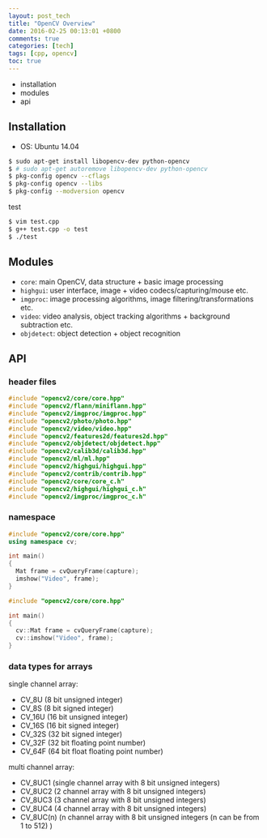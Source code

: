 ```yaml
---
layout: post_tech
title: "OpenCV Overview"
date: 2016-02-25 00:13:01 +0800
comments: true
categories: [tech]
tags: [cpp, opencv]
toc: true
---
```


- installation
- modules
- api

## Installation

- OS: Ubuntu 14.04

```bash
$ sudo apt-get install libopencv-dev python-opencv
$ # sudo apt-get autoremove libopencv-dev python-opencv
$ pkg-config opencv --cflags
$ pkg-config opencv --libs
$ pkg-config --modversion opencv
```

test

```bash
$ vim test.cpp
$ g++ test.cpp -o test
$ ./test
```

## Modules

- `core`: main OpenCV, data structure + basic image processing
- `highgui`: user interface, image + video codecs/capturing/mouse etc.
- `imgproc`: image processing algorithms, image filtering/transformations etc.
- `video`: video analysis, object tracking algorithms + background subtraction etc.
- `objdetect`: object detection + object recognition


## API

### header files

```cpp
#include "opencv2/core/core.hpp"
#include "opencv2/flann/miniflann.hpp"
#include "opencv2/imgproc/imgproc.hpp"
#include "opencv2/photo/photo.hpp"
#include "opencv2/video/video.hpp"
#include "opencv2/features2d/features2d.hpp"
#include "opencv2/objdetect/objdetect.hpp"
#include "opencv2/calib3d/calib3d.hpp"
#include "opencv2/ml/ml.hpp"
#include "opencv2/highgui/highgui.hpp"
#include "opencv2/contrib/contrib.hpp"
#include "opencv2/core/core_c.h"
#include "opencv2/highgui/highgui_c.h"
#include "opencv2/imgproc/imgproc_c.h"
``` 

### namespace

```cpp
#include "opencv2/core/core.hpp"
using namespace cv;

int main()
{
  Mat frame = cvQueryFrame(capture);
  imshow("Video", frame);
}
```

```cpp
#include "opencv2/core/core.hpp"

int main()
{
  cv::Mat frame = cvQueryFrame(capture);
  cv::imshow("Video", frame);
}
```

### data types for arrays

single channel array:

- CV_8U (8 bit unsigned integer)
- CV_8S (8 bit signed integer)
- CV_16U (16 bit unsigned integer)
- CV_16S (16 bit signed integer)
- CV_32S (32 bit signed integer)
- CV_32F (32 bit floating point number)
- CV_64F (64 bit float floating point number)

multi channel array:

- CV_8UC1 (single channel array with 8 bit unsigned integers) 
- CV_8UC2 (2 channel array with 8 bit unsigned integers)
- CV_8UC3 (3 channel array with 8 bit unsigned integers)
- CV_8UC4 (4 channel array with 8 bit unsigned integers)
- CV_8UC(n) (n channel array with 8 bit unsigned integers (n can be from 1 to 512) )


